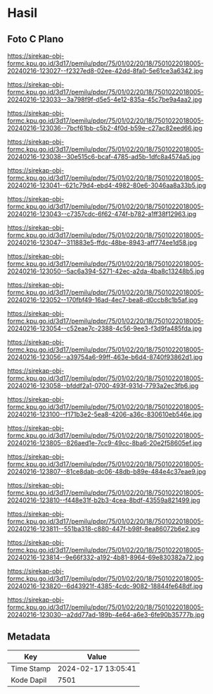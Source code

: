 # Hasil

## Foto C Plano

https://sirekap-obj-formc.kpu.go.id/3d17/pemilu/pdpr/75/01/02/20/18/7501022018005-20240216-123027--f2327ed8-02ee-42dd-8fa0-5e61ce3a6342.jpg

https://sirekap-obj-formc.kpu.go.id/3d17/pemilu/pdpr/75/01/02/20/18/7501022018005-20240216-123033--3a798f9f-d5e5-4e12-835a-45c7be9a4aa2.jpg

https://sirekap-obj-formc.kpu.go.id/3d17/pemilu/pdpr/75/01/02/20/18/7501022018005-20240216-123036--7bcf61bb-c5b2-4f0d-b59e-c27ac82eed66.jpg

https://sirekap-obj-formc.kpu.go.id/3d17/pemilu/pdpr/75/01/02/20/18/7501022018005-20240216-123038--30e515c6-bcaf-4785-ad5b-1dfc8a4574a5.jpg

https://sirekap-obj-formc.kpu.go.id/3d17/pemilu/pdpr/75/01/02/20/18/7501022018005-20240216-123041--621c79d4-ebd4-4982-80e6-3046aa8a33b5.jpg

https://sirekap-obj-formc.kpu.go.id/3d17/pemilu/pdpr/75/01/02/20/18/7501022018005-20240216-123043--c7357cdc-6f62-474f-b782-a1ff38f12963.jpg

https://sirekap-obj-formc.kpu.go.id/3d17/pemilu/pdpr/75/01/02/20/18/7501022018005-20240216-123047--311883e5-ffdc-48be-8943-aff774ee1d58.jpg

https://sirekap-obj-formc.kpu.go.id/3d17/pemilu/pdpr/75/01/02/20/18/7501022018005-20240216-123050--5ac6a394-5271-42ec-a2da-4ba8c13248b5.jpg

https://sirekap-obj-formc.kpu.go.id/3d17/pemilu/pdpr/75/01/02/20/18/7501022018005-20240216-123052--170fbf49-16ad-4ec7-bea8-d0ccb8c1b5af.jpg

https://sirekap-obj-formc.kpu.go.id/3d17/pemilu/pdpr/75/01/02/20/18/7501022018005-20240216-123054--c52eae7c-2388-4c56-9ee3-f3d9fa485fda.jpg

https://sirekap-obj-formc.kpu.go.id/3d17/pemilu/pdpr/75/01/02/20/18/7501022018005-20240216-123056--a39754a6-99ff-463e-b6d4-8740f93862d1.jpg

https://sirekap-obj-formc.kpu.go.id/3d17/pemilu/pdpr/75/01/02/20/18/7501022018005-20240216-123058--bfddf2a1-0700-493f-931d-7793a2ec3fb6.jpg

https://sirekap-obj-formc.kpu.go.id/3d17/pemilu/pdpr/75/01/02/20/18/7501022018005-20240216-123100--f171b3e2-5ea8-4206-a36c-830610eb546e.jpg

https://sirekap-obj-formc.kpu.go.id/3d17/pemilu/pdpr/75/01/02/20/18/7501022018005-20240216-123805--826aed1e-7cc9-49cc-8ba6-20e2f58605ef.jpg

https://sirekap-obj-formc.kpu.go.id/3d17/pemilu/pdpr/75/01/02/20/18/7501022018005-20240216-123807--81ce8dab-dc06-48db-b89e-484e4c37eae9.jpg

https://sirekap-obj-formc.kpu.go.id/3d17/pemilu/pdpr/75/01/02/20/18/7501022018005-20240216-123810--f448e31f-b2b3-4cea-8bdf-43559a821499.jpg

https://sirekap-obj-formc.kpu.go.id/3d17/pemilu/pdpr/75/01/02/20/18/7501022018005-20240216-123811--551ba318-c880-447f-b98f-8ea86072b6e2.jpg

https://sirekap-obj-formc.kpu.go.id/3d17/pemilu/pdpr/75/01/02/20/18/7501022018005-20240216-123814--9e66f332-a192-4b81-8964-69e830382a72.jpg

https://sirekap-obj-formc.kpu.go.id/3d17/pemilu/pdpr/75/01/02/20/18/7501022018005-20240216-123820--6d43921f-4385-4cdc-9082-18844fe648df.jpg

https://sirekap-obj-formc.kpu.go.id/3d17/pemilu/pdpr/75/01/02/20/18/7501022018005-20240216-123030--a2dd77ad-189b-4e64-a6e3-6fe90b35777b.jpg


## Metadata

| Key        | Value               |
| ---------- | ------------------- |
| Time Stamp | 2024-02-17 13:05:41 |
| Kode Dapil | 7501                |




